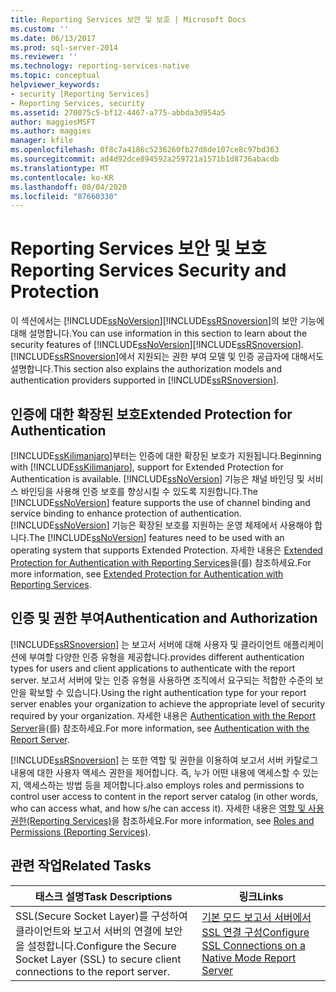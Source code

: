 ```yaml
---
title: Reporting Services 보안 및 보호 | Microsoft Docs
ms.custom: ''
ms.date: 06/13/2017
ms.prod: sql-server-2014
ms.reviewer: ''
ms.technology: reporting-services-native
ms.topic: conceptual
helpviewer_keywords:
- security [Reporting Services]
- Reporting Services, security
ms.assetid: 270075c5-bf12-4467-a775-abbda3d954a5
author: maggiesMSFT
ms.author: maggies
manager: kfile
ms.openlocfilehash: 0f8c7a4186c5236260fb27d8de107ce8c97bd363
ms.sourcegitcommit: ad4d92dce894592a259721a1571b1d8736abacdb
ms.translationtype: MT
ms.contentlocale: ko-KR
ms.lasthandoff: 08/04/2020
ms.locfileid: "87660330"
---
```

# <a name="reporting-services-security-and-protection"></a><span data-ttu-id="005fe-102">Reporting Services 보안 및 보호</span><span class="sxs-lookup"><span data-stu-id="005fe-102">Reporting Services Security and Protection</span></span>
  <span data-ttu-id="005fe-103">이 섹션에서는 [!INCLUDE[ssNoVersion](../../includes/ssnoversion-md.md)][!INCLUDE[ssRSnoversion](../../includes/ssrsnoversion-md.md)]의 보안 기능에 대해 설명합니다.</span><span class="sxs-lookup"><span data-stu-id="005fe-103">You can use information in this section to learn about the security features of [!INCLUDE[ssNoVersion](../../includes/ssnoversion-md.md)][!INCLUDE[ssRSnoversion](../../includes/ssrsnoversion-md.md)].</span></span> <span data-ttu-id="005fe-104">[!INCLUDE[ssRSnoversion](../../includes/ssrsnoversion-md.md)]에서 지원되는 권한 부여 모델 및 인증 공급자에 대해서도 설명합니다.</span><span class="sxs-lookup"><span data-stu-id="005fe-104">This section also explains the authorization models and authentication providers supported in [!INCLUDE[ssRSnoversion](../../includes/ssrsnoversion-md.md)].</span></span>  
  
## <a name="extended-protection-for-authentication"></a><span data-ttu-id="005fe-105">인증에 대한 확장된 보호</span><span class="sxs-lookup"><span data-stu-id="005fe-105">Extended Protection for Authentication</span></span>  
 <span data-ttu-id="005fe-106">[!INCLUDE[ssKilimanjaro](../../includes/sskilimanjaro-md.md)]부터는 인증에 대한 확장된 보호가 지원됩니다.</span><span class="sxs-lookup"><span data-stu-id="005fe-106">Beginning with [!INCLUDE[ssKilimanjaro](../../includes/sskilimanjaro-md.md)], support for Extended Protection for Authentication is available.</span></span> <span data-ttu-id="005fe-107">[!INCLUDE[ssNoVersion](../../includes/ssnoversion-md.md)] 기능은 채널 바인딩 및 서비스 바인딩을 사용해 인증 보호를 향상시킬 수 있도록 지원합니다.</span><span class="sxs-lookup"><span data-stu-id="005fe-107">The [!INCLUDE[ssNoVersion](../../includes/ssnoversion-md.md)] feature supports the use of channel binding and service binding to enhance protection of authentication.</span></span> <span data-ttu-id="005fe-108">[!INCLUDE[ssNoVersion](../../includes/ssnoversion-md.md)] 기능은 확장된 보호를 지원하는 운영 체제에서 사용해야 합니다.</span><span class="sxs-lookup"><span data-stu-id="005fe-108">The [!INCLUDE[ssNoVersion](../../includes/ssnoversion-md.md)] features need to be used with an operating system that supports Extended Protection.</span></span> <span data-ttu-id="005fe-109">자세한 내용은 [Extended Protection for Authentication with Reporting Services](extended-protection-for-authentication-with-reporting-services.md)을(를) 참조하세요.</span><span class="sxs-lookup"><span data-stu-id="005fe-109">For more information, see [Extended Protection for Authentication with Reporting Services](extended-protection-for-authentication-with-reporting-services.md).</span></span>  
  
## <a name="authentication-and-authorization"></a><span data-ttu-id="005fe-110">인증 및 권한 부여</span><span class="sxs-lookup"><span data-stu-id="005fe-110">Authentication and Authorization</span></span>  
 [!INCLUDE[ssRSnoversion](../../includes/ssrsnoversion-md.md)] <span data-ttu-id="005fe-111">는 보고서 서버에 대해 사용자 및 클라이언트 애플리케이션에 부여할 다양한 인증 유형을 제공합니다.</span><span class="sxs-lookup"><span data-stu-id="005fe-111">provides different authentication types for users and client applications to authenticate with the report server.</span></span> <span data-ttu-id="005fe-112">보고서 서버에 맞는 인증 유형을 사용하면 조직에서 요구되는 적합한 수준의 보안을 확보할 수 있습니다.</span><span class="sxs-lookup"><span data-stu-id="005fe-112">Using the right authentication type for your report server enables your organization to achieve the appropriate level of security required by your organization.</span></span> <span data-ttu-id="005fe-113">자세한 내용은 [Authentication with the Report Server](authentication-with-the-report-server.md)을(를) 참조하세요.</span><span class="sxs-lookup"><span data-stu-id="005fe-113">For more information, see [Authentication with the Report Server](authentication-with-the-report-server.md).</span></span>  
  
 [!INCLUDE[ssRSnoversion](../../includes/ssrsnoversion-md.md)] <span data-ttu-id="005fe-114">는 또한 역할 및 권한을 이용하여 보고서 서버 카탈로그 내용에 대한 사용자 액세스 권한을 제어합니다. 즉, 누가 어떤 내용에 액세스할 수 있는지, 액세스하는 방법 등을 제어합니다.</span><span class="sxs-lookup"><span data-stu-id="005fe-114">also employs roles and permissions to control user access to content in the report server catalog (in other words, who can access what, and how s/he can access it).</span></span> <span data-ttu-id="005fe-115">자세한 내용은 [역할 및 사용 권한&#40;Reporting Services&#41;](roles-and-permissions-reporting-services.md)을 참조하세요.</span><span class="sxs-lookup"><span data-stu-id="005fe-115">For more information, see [Roles and Permissions &#40;Reporting Services&#41;](roles-and-permissions-reporting-services.md).</span></span>  
  
## <a name="related-tasks"></a><span data-ttu-id="005fe-116">관련 작업</span><span class="sxs-lookup"><span data-stu-id="005fe-116">Related Tasks</span></span>  
  
|<span data-ttu-id="005fe-117">태스크 설명</span><span class="sxs-lookup"><span data-stu-id="005fe-117">Task Descriptions</span></span>|<span data-ttu-id="005fe-118">링크</span><span class="sxs-lookup"><span data-stu-id="005fe-118">Links</span></span>|  
|-----------------------|-----------|  
|<span data-ttu-id="005fe-119">SSL(Secure Socket Layer)를 구성하여 클라이언트와 보고서 서버의 연결에 보안을 설정합니다.</span><span class="sxs-lookup"><span data-stu-id="005fe-119">Configure the Secure Socket Layer (SSL) to secure client connections to the report server.</span></span>|[<span data-ttu-id="005fe-120">기본 모드 보고서 서버에서 SSL 연결 구성</span><span class="sxs-lookup"><span data-stu-id="005fe-120">Configure SSL Connections on a Native Mode Report Server</span></span>](configure-ssl-connections-on-a-native-mode-report-server.md)|  
  
  
